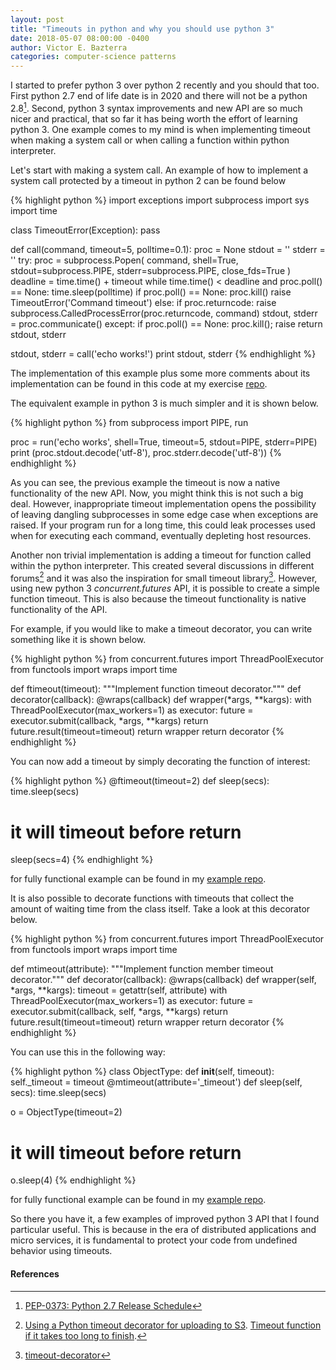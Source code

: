 ```yaml
---
layout: post
title: "Timeouts in python and why you should use python 3"
date: 2018-05-07 08:00:00 -0400
author: Victor E. Bazterra
categories: computer-science patterns
---
```


I started to prefer python 3 over python 2 recently and you should that too. First python 2.7 end of life date is in 2020 and there will not be a python 2.8[^1]. Second, python 3 syntax improvements and new API are so much nicer and practical, that so far it has being worth the effort of learning python 3. One example comes to my mind is when implementing timeout when making a system call or when calling a function within python interpreter.

Let's start with making a system call. An example of how to implement a system call protected by a timeout in python 2 can be found below

{% highlight python %}
import exceptions
import subprocess
import sys
import time

class TimeoutError(Exception):
    pass

def call(command, timeout=5, polltime=0.1):
    proc = None
    stdout = ''
    stderr = ''
    try:
        proc = subprocess.Popen(
            command,
            shell=True,
            stdout=subprocess.PIPE,
            stderr=subprocess.PIPE,
            close_fds=True
        )
        deadline = time.time() + timeout
        while time.time() < deadline and proc.poll() == None:
            time.sleep(polltime)
        if proc.poll() == None:
            proc.kill()
            raise TimeoutError('Command timeout')
        else:
            if proc.returncode:
                 raise subprocess.CalledProcessError(proc.returncode, command)
            stdout, stderr = proc.communicate()
    except:
        if proc.poll() == None:
            proc.kill();
        raise
    return stdout, stderr

stdout, stderr = call('echo works!')
print stdout, stderr
{% endhighlight %}

The implementation of this example plus some more comments about its implementation can be found in this code at my exercise [repo](https://github.com/baites/examples/blob/master/patterns/python/timeout/py2_system_call_timeout.py).

The equivalent example in python 3 is much simpler and it is shown below.

{% highlight python %}
from subprocess import PIPE, run

proc = run('echo works', shell=True, timeout=5, stdout=PIPE, stderr=PIPE)
print (proc.stdout.decode('utf-8'), proc.stderr.decode('utf-8'))
{% endhighlight %}

As you can see, the previous example the timeout is now a native functionality of the new API. Now, you might think this is not such a big deal. However, inappropriate timeout implementation opens the possibility of leaving dangling subprocesses in some edge case when exceptions are raised. If your program run for a long time, this could leak processes used when for executing each command, eventually depleting host resources.

Another non trivial implementation is adding a timeout for function called within the python interpreter. This created several discussions in different forums[^2] and it was also the inspiration for small timeout library[^3]. However, using new python 3 *concurrent.futures* API, it is possible to create a simple function timeout. This is also because the timeout functionality is native functionality of the API.

For example, if you would like to make a timeout decorator, you can write something like it is shown below.

{% highlight python %}
from concurrent.futures import ThreadPoolExecutor
from functools import wraps
import time

def ftimeout(timeout):
    """Implement function timeout decorator."""
    def decorator(callback):
        @wraps(callback)
        def wrapper(*args, **kargs):
            with ThreadPoolExecutor(max_workers=1) as executor:
                future = executor.submit(callback, *args, **kargs)
                return future.result(timeout=timeout)
        return wrapper
    return decorator
{% endhighlight %}

You can now add a timeout by simply decorating the function of interest:

{% highlight python %}
@ftimeout(timeout=2)
def sleep(secs):
    time.sleep(secs)
# it will timeout before return
sleep(secs=4)
{% endhighlight %}

for fully functional example can be found in my [example repo](https://github.com/baites/examples/blob/master/patterns/python/timeout/py3_function_call_timeout.py).

It is also possible to decorate functions with timeouts that collect the amount of waiting time from the class itself. Take a look at this decorator below.

{% highlight python %}
from concurrent.futures import ThreadPoolExecutor
from functools import wraps
import time

def mtimeout(attribute):
    """Implement function member timeout decorator."""
    def decorator(callback):
        @wraps(callback)
        def wrapper(self, *args, **kargs):
            timeout = getattr(self, attribute)
            with ThreadPoolExecutor(max_workers=1) as executor:
                future = executor.submit(callback, self, *args, **kargs)
                return future.result(timeout=timeout)
        return wrapper
    return decorator
{% endhighlight %}

You can use this in the following way:

{% highlight python %}
class ObjectType:
    def __init__(self, timeout):
        self._timeout = timeout
    @mtimeout(attribute='_timeout')
    def sleep(self, secs):
        time.sleep(secs)

o = ObjectType(timeout=2)
# it will timeout before return
o.sleep(4)
{% endhighlight %}

for fully functional example can be found in my [example repo](https://github.com/baites/examples/blob/master/patterns/python/timeout/py3_member_call_timeout.py).

So there you have it, a few examples of improved python 3 API that I found particular useful. This is because in the era of distributed applications and micro services, it is fundamental to protect your code from undefined behavior using timeouts.

#### References

[^1]: [PEP-0373: Python 2.7 Release Schedule](https://www.python.org/dev/peps/pep-0373/#update)
[^2]: [Using a Python timeout decorator for uploading to S3](https://www.saltycrane.com/blog/2010/04/using-python-timeout-decorator-uploading-s3/). [Timeout function if it takes too long to finish](https://stackoverflow.com/questions/2281850/timeout-function-if-it-takes-too-long-to-finish).
[^3]: [timeout-decorator](https://pypi.python.org/pypi/timeout-decorator)
